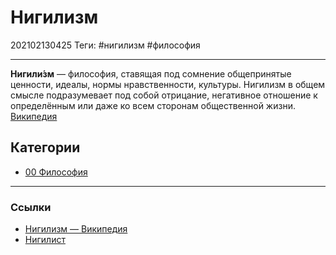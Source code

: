 # Нигилизм

202102130425
Теги: #нигилизм #философия
___

**Нигили́зм** — философия, ставящая под сомнение общепринятые ценности, идеалы, нормы нравственности, культуры. Нигилизм в общем смысле подразумевает под собой отрицание, негативное отношение к определённым или даже ко всем сторонам общественной жизни. [Википедия](https://ru.wikipedia.org/wiki/%D0%9D%D0%B8%D0%B3%D0%B8%D0%BB%D0%B8%D0%B7%D0%BC)


## Категории
- [00 Философия](00%20%D0%A4%D0%B8%D0%BB%D0%BE%D1%81%D0%BE%D1%84%D0%B8%D1%8F.md)

___
### Ссылки
- [Нигилизм — Википедия](https://ru.wikipedia.org/wiki/%D0%9D%D0%B8%D0%B3%D0%B8%D0%BB%D0%B8%D0%B7%D0%BC)
- [Нигилист](%D0%9D%D0%B8%D0%B3%D0%B8%D0%BB%D0%B8%D1%81%D1%82.md)